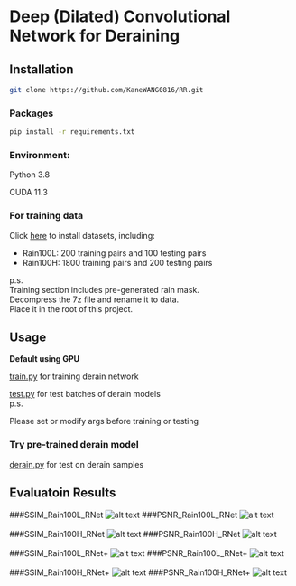 # Deep (Dilated) Convolutional Network for Deraining

## Installation

```bash
git clone https://github.com/KaneWANG0816/RR.git
```

### Packages
```bash
pip install -r requirements.txt
```
### Environment:

Python 3.8

CUDA 11.3

### For training data

Click [here](https://drive.google.com/file/d/1SPlNb19nmVCwLLdrzJnSrj-oJGGMMsxu/view?usp=sharing) to install datasets, including:
<ul>
  <li>Rain100L: 200 training pairs and 100 testing pairs</li>
  <li>Rain100H: 1800 training pairs and 200 testing pairs</li>
</ul>

p.s. <br>
Training section includes pre-generated rain mask.<br>
Decompress the 7z file and rename it to data.<br>
Place it in the root of this project.
## Usage

<b>Default using GPU</b>

[train.py](train.py) for training derain network

[test.py](test.py) for test batches of derain models<br>
p.s.

Please set or modify args before training or testing

### Try pre-trained derain model

[derain.py](derain.py) for test on derain samples

## Evaluatoin Results
###SSIM_Rain100L_RNet
![alt text](EvaluationResults/SSIM_Rain100L_RNet.png)
###PSNR_Rain100L_RNet
![alt text](EvaluationResults/PSNR_Rain100L_RNet.png)
<br>
<br>
###SSIM_Rain100H_RNet
![alt text](EvaluationResults/SSIM_Rain100H_RNet.png)
###PSNR_Rain100H_RNet
![alt text](EvaluationResults/PSNR_Rain100H_RNet.png)
<br>
<br>
###SSIM_Rain100L_RNet+
![alt text](EvaluationResults/SSIM_Rain100L_RNet+.png)
###PSNR_Rain100L_RNet+
![alt text](EvaluationResults/PSNR_Rain100L_RNet+.png)
<br>
<br>
###SSIM_Rain100H_RNet+
![alt text](EvaluationResults/SSIM_Rain100H_RNet+.png)
###PSNR_Rain100H_RNet+
![alt text](EvaluationResults/PSNR_Rain100H_RNet+.png)
<br>
<br>